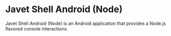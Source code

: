 # Javet Shell Android (Node)

Javet Shell Android (Node) is an Android application that provides a Node.js flavored console interactions.
